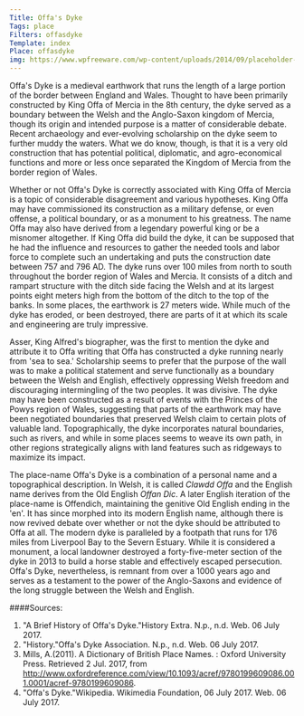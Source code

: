 ```yaml
---
Title: Offa's Dyke
Tags: place
Filters: offasdyke
Template: index
Place: offasdyke
img: https://www.wpfreeware.com/wp-content/uploads/2014/09/placeholder-images.jpg
---
```


Offa's Dyke is a medieval earthwork that runs the length of a large portion of the border between England and Wales. Thought to have been primarily constructed by King Offa of Mercia in the 8th century, the dyke served as a boundary between the Welsh and the Anglo-Saxon kingdom of Mercia, though its origin and intended purpose is a matter of considerable debate. Recent archaeology and ever-evolving scholarship on the dyke seem to further muddy the waters. What we do know, though, is that it is a very old construction that has potential political, diplomatic, and agro-economical functions and more or less once separated the Kingdom of Mercia from the border region of Wales.   

Whether or not Offa's Dyke is correctly associated with King Offa of Mercia is a topic of considerable disagreement and various hypotheses. King Offa may have commissioned its construction as a military defense, or even offense, a political boundary, or as a monument to his greatness. The name Offa may also have derived from a legendary powerful king or be a misnomer altogether. If King Offa did build the dyke, it can be supposed that he had the influence and resources to gather the needed tools and labor force to complete such an undertaking and puts the construction date between 757 and 796 AD. The dyke runs over 100 miles from north to south throughout the border region of Wales and Mercia. It consists of a ditch and rampart structure with the ditch side facing the Welsh and at its largest points eight meters high from the bottom of the ditch to the top of the banks. In some places, the earthwork is 27 meters wide. While much of the dyke has eroded, or been destroyed, there are parts of it at which its scale and engineering are truly impressive.   

Asser, King Alfred's biographer, was the first to mention the dyke and attribute it to Offa writing that Offa has constructed a dyke running nearly from 'sea to sea.' Scholarship seems to prefer that the purpose of the wall was to make a political statement and serve functionally as a boundary between the Welsh and English, effectively oppressing Welsh freedom and discouraging intermingling of the two peoples. It was divisive. The dyke may have been constructed as a result of events with the Princes of the Powys region of Wales, suggesting that parts of the earthwork may have been negotiated boundaries that preserved Welsh claim to certain plots of valuable land. Topographically, the dyke incorporates natural boundaries, such as rivers, and while in some places seems to weave its own path, in other regions strategically aligns with land features such as ridgeways to maximize its impact.   

The place-name Offa's Dyke is a combination of a personal name and a topographical description. In Welsh, it is called _Clawdd Offa_ and the English name derives from the Old English _Offan Dic_. A later English iteration of the place-name is Offendich, maintaining the genitive Old English ending in the 'en'. It has since morphed into its modern English name, although there is now revived debate over whether or not the dyke should be attributed to Offa at all. The modern dyke is paralleled by a footpath that runs for 176 miles from Liverpool Bay to the Severn Estuary. While it is considered a monument, a local landowner destroyed a forty-five-meter section of the dyke in 2013 to build a horse stable and effectively escaped persecution. Offa's Dyke, nevertheless, is remnant from over a 1000 years ago and serves as a testament to the power of the Anglo-Saxons and evidence of the long struggle between the Welsh and English. 
       

####Sources:  
1. "A Brief History of Offa's Dyke."History Extra. N.p., n.d. Web. 06 July 2017.  
2. "History."Offa's Dyke Association. N.p., n.d. Web. 06 July 2017.  
3. Mills, A.(2011). A Dictionary of British Place Names. : Oxford University Press. Retrieved 2 Jul. 2017, from http://www.oxfordreference.com/view/10.1093/acref/9780199609086.001.0001/acref-9780199609086.  
4. "Offa's Dyke."Wikipedia. Wikimedia Foundation, 06 July 2017. Web. 06 July 2017.